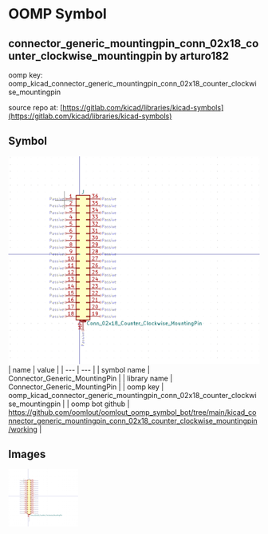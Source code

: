 # OOMP Symbol  
## connector_generic_mountingpin_conn_02x18_counter_clockwise_mountingpin  by arturo182  
  
oomp key: oomp_kicad_connector_generic_mountingpin_conn_02x18_counter_clockwise_mountingpin  
  
source repo at: [https://gitlab.com/kicad/libraries/kicad-symbols](https://gitlab.com/kicad/libraries/kicad-symbols)  
## Symbol  
  
[![working.png](working_600.png)](working.png)  
| name | value | 
| --- | --- | 
| symbol name | Connector_Generic_MountingPin | 
| library name | Connector_Generic_MountingPin | 
| oomp key | oomp_kicad_connector_generic_mountingpin_conn_02x18_counter_clockwise_mountingpin | 
| oomp bot github | https://github.com/oomlout/oomlout_oomp_symbol_bot/tree/main/kicad_connector_generic_mountingpin_conn_02x18_counter_clockwise_mountingpin/working | 
## Images  
  
[![working.png](working_140.png)](working.png)  
